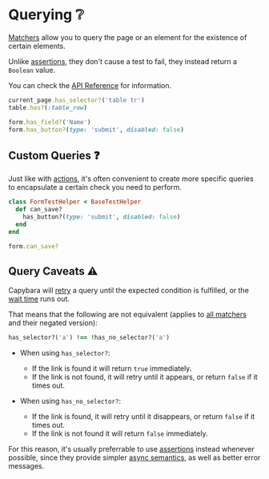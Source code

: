 [api]: /api/#matchers
[retry]: /guide/advanced/synchronization
[aliases]: /guide/essentials/aliases
[actions]: /guide/essentials/actions
[assertions]: /guide/essentials/assertions
[to_capybara_node]: https://github.com/ElMassimo/capybara_test_helpers/blob/master/lib/capybara_test_helpers/test_helper.rb#L56-L58
[wait]: /api/#using-wait-time

# Querying ❔

[Matchers][api] allow you to query the page or an element for the existence of certain elements.

Unlike [assertions], they don't cause a test to fail, they instead return a `Boolean` value.

You can check the [API Reference][api] for information.

```ruby
current_page.has_selector?('table tr')
table.has?(:table_row)

form.has_field?('Name')
form.has_button?(type: 'submit', disabled: false)
```

## Custom Queries ❓

Just like with [actions], it's often convenient to create more specific queries to encapsulate a certain check you need to perform.

```ruby
class FormTestHelper < BaseTestHelper
  def can_save?
    has_button?(type: 'submit', disabled: false)
  end
end

form.can_save?
```

## Query Caveats ⚠️

Capybara will [retry] a query until the expected condition is fulfilled, or the [wait time][wait] runs out.

That means that the following are not equivalent (applies to [all matchers][api] and their negated version):

```ruby
has_selector?('a') !== !has_no_selector?('a')
```

- When using `has_selector?`:
  - If the link is found it will return `true` immediately.
  - If the link is not found, it will retry until it appears, or return `false` if it times out.

- When using `has_no_selector?`:
  - If the link is found, it will retry until it disappears, or return `false` if it times out.
  - If the link is not found it will return `false` immediately.

For this reason, it's usually preferrable to use [assertions] instead whenever possible, since they provide simpler [async semantics][retry], as well as better error messages.
